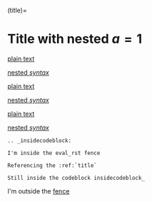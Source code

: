 (title)=

# Title with **nested** $a=1$

[](https://example.com)

[plain text](https://example.com)

[nested *syntax*](https://example.com)

[](title)

[plain text](title)

[nested *syntax*](title)

[](index.md)

[plain text](index.md)

[nested *syntax*](index.md)

```{eval_rst}
.. _insidecodeblock:

I'm inside the eval_rst fence

Referencing the :ref:`title`

Still inside the codeblock insidecodeblock_
```

I'm outside the [fence](insidecodeblock)
